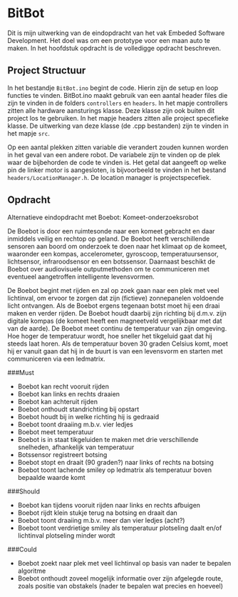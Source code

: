 BitBot
======
Dit is mijn uitwerking van de eindopdracht van het vak Embeded Software Development. 
Het doel was om een prototype voor een maan auto te maken. In het hoofdstuk opdracht is de volledigge
opdracht beschreven.

Project Structuur
-----
In het bestandje `BitBot.ino` begint de code. Hierin zijn de setup en loop functies te vinden.
BitBot.ino maakt gebruik van een aantal header files die zijn te vinden in de folders `controllers` en `headers`.
In het mapje controllers zitten alle hardware aansturings klasse. Deze klasse zijn ook buiten dit project los te gebruiken.
In het mapje headers zitten alle project specefieke klasse. 
De uitwerking van deze klasse (de .cpp bestanden) zijn te vinden in het mapje `src`.

Op een aantal plekken zitten variable die verandert zouden kunnen worden in het geval van een andere robot.
De variabele zijn te vinden op de plek waar de bijbehorden de code te vinden is. Het getal dat aangeeft op welke pin
de linker motor is aangesloten, is bijvoorbeeld te vinden in het bestand `headers/LocationManager.h`. De location manager is projectspecefiek.


Opdracht
-----
Alternatieve eindopdracht met Boebot: Komeet-onderzoeksrobot

De Boebot is door een ruimtesonde naar een komeet gebracht en daar inmiddels veilig en rechtop op geland. De Boebot heeft verschillende sensoren aan boord om onderzoek te doen naar het klimaat op de komeet, waaronder een kompas, accelerometer, gyroscoop, temperatuursensor, lichtsensor, infraroodsensor en een botssensor. Daarnaast beschikt de Boebot over audiovisuele outputmethoden om te communiceren met eventueel aangetroffen intelligente levensvormen.

De Boebot begint met rijden en zal op zoek gaan naar een plek met veel lichtinval, om ervoor te zorgen dat zijn (fictieve) zonnepanelen voldoende licht ontvangen. Als de Boebot ergens tegenaan botst moet hij een draai maken en verder rijden. De Boebot houdt daarbij zijn richting bij d.m.v. zijn digitale kompas (de komeet heeft een magneetveld vergelijkbaar met dat van de aarde). De Boebot meet continu de temperatuur van zijn omgeving. Hoe hoger de temperatuur wordt, hoe sneller het tikgeluid gaat dat hij steeds laat horen. Als de temperatuur boven 30 graden Celsius komt, moet hij er vanuit gaan dat hij in de buurt is van een levensvorm en starten met communiceren via een ledmatrix.
 
###Must
* Boebot kan recht vooruit rijden
* Boebot kan links en rechts draaien
* Boebot kan achteruit rijden
* Boebot onthoudt standrichting bij opstart
* Boebot houdt bij in welke richting hij is gedraaid
* Boebot toont draaiing m.b.v. vier ledjes
* Boebot meet temperatuur
* Boebot is in staat tikgeluiden te maken met drie verschillende snelheden, afhankelijk van temperatuur
* Botssensor registreert botsing
* Boebot stopt en draait (90 graden?) naar links of rechts na botsing
* Boebot toont lachende smiley op ledmatrix als temperatuur boven bepaalde waarde komt
 
###Should
* Boebot kan tijdens vooruit rijden naar links en rechts afbuigen
* Boebot rijdt klein stukje terug na botsing en draait dan
* Boebot toont draaiing m.b.v. meer dan vier ledjes (acht?)
* Boebot toont verdrietige smiley als temperatuur plotseling daalt en/of lichtinval plotseling minder wordt
 
###Could
* Boebot zoekt naar plek met veel lichtinval op basis van nader te bepalen algoritme
* Boebot onthoudt zoveel mogelijk informatie over zijn afgelegde route, zoals positie van obstakels (nader te bepalen wat precies en hoeveel)
